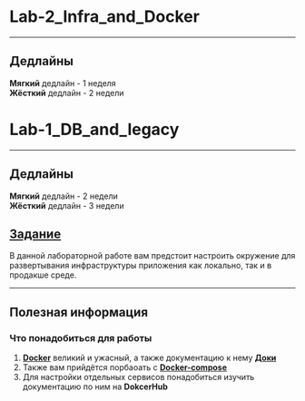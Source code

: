 # Lab-2_Infra_and_Docker

--------------------------------------------
## Дедлайны
**Мягкий** дедлайн - 1 неделя  
**Жёсткий** дедлайн - 2 недели

# Lab-1_DB_and_legacy
--------------------------------------------
## Дедлайны
**Мягкий** дедлайн - 2 недели  
**Жёсткий** дедлайн - 3 недели

## [Задание](Task.md)

В данной лабораторной работе вам предстоит настроить окружение 
для развертывания инфраструктуры приложения как локально, так и в продакше среде.

--------------------------------------------
##  Полезная информация
### Что понадобиться для работы

1) [**Docker**](https://www.docker.com/products/docker-desktop/) великий и ужасный, а также документацию к нему [**Доки**](https://docs.docker.com/guides/walkthroughs/run-a-container/)
2) Также вам прийдётся порбаоать с [**Docker-compose**](https://docs.docker.com/compose/compose-file/build/)
3) Для настройки отдельных сервисов понадобиться изучить документацию по ним на **DokcerHub**
